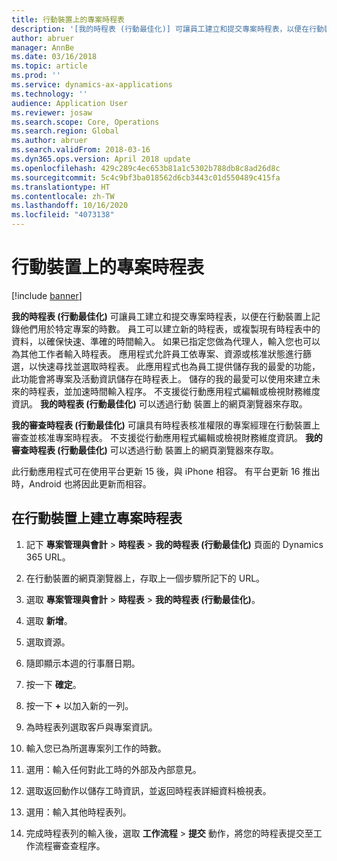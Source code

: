 ```yaml
---
title: 行動裝置上的專案時程表
description: '[我的時程表 (行動最佳化)] 可讓員工建立和提交專案時程表，以便在行動裝置上記錄他們用於特定專案的時數。'
author: abruer
manager: AnnBe
ms.date: 03/16/2018
ms.topic: article
ms.prod: ''
ms.service: dynamics-ax-applications
ms.technology: ''
audience: Application User
ms.reviewer: josaw
ms.search.scope: Core, Operations
ms.search.region: Global
ms.author: abruer
ms.search.validFrom: 2018-03-16
ms.dyn365.ops.version: April 2018 update
ms.openlocfilehash: 429c289c4ec653b81a1c5302b788db8c8ad26d8c
ms.sourcegitcommit: 5c4c9bf3ba018562d6cb3443c01d550489c415fa
ms.translationtype: HT
ms.contentlocale: zh-TW
ms.lasthandoff: 10/16/2020
ms.locfileid: "4073138"
---
```

# <a name="project-timesheets-on-a-mobile-device"></a>行動裝置上的專案時程表

[!include [banner](../includes/banner.md)]

**我的時程表 (行動最佳化)** 可讓員工建立和提交專案時程表，以便在行動裝置上記錄他們用於特定專案的時數。 員工可以建立新的時程表，或複製現有時程表中的資料，以確保快速、準確的時間輸入。 如果已指定您做為代理人，輸入您也可以為其他工作者輸入時程表。 應用程式允許員工依專案、資源或核准狀態進行篩選，以快速尋找並選取時程表。 此應用程式也為員工提供儲存我的最愛的功能，此功能會將專案及活動資訊儲存在時程表上。 儲存的我的最愛可以使用來建立未來的時程表，並加速時間輸入程序。 不支援從行動應用程式編輯或檢視財務維度資訊。 **我的時程表 (行動最佳化)** 可以透過行動 裝置上的網頁瀏覽器來存取。

**我的審查時程表 (行動最佳化)** 可讓具有時程表核准權限的專案經理在行動裝置上審查並核准專案時程表。 不支援從行動應用程式編輯或檢視財務維度資訊。 **我的審查時程表 (行動最佳化)** 可以透過行動 裝置上的網頁瀏覽器來存取。

此行動應用程式可在使用平台更新 15 後，與 iPhone 相容。
有平台更新 16 推出時，Android 也將因此更新而相容。

## <a name="create-a-project-timesheet-on-your-mobile-device"></a>在行動裝置上建立專案時程表

1.  記下 **專案管理與會計** \> **時程表** \> **我的時程表 (行動最佳化)** 頁面的 Dynamics 365 URL。

2.  在行動裝置的網頁瀏覽器上，存取上一個步驟所記下的 URL。
 
3.  選取 **專案管理與會計** \> **時程表** \> **我的時程表 (行動最佳化)**。

4.  選取 **新增**。

5.  選取資源。

6.  隨即顯示本週的行事曆日期。

7.  按一下 **確定**。

8.  按一下 **+** 以加入新的一列。

9.  為時程表列選取客戶與專案資訊。

10. 輸入您已為所選專案列工作的時數。

11. 選用：輸入任何對此工時的外部及內部意見。

12. 選取返回動作以儲存工時資訊，並返回時程表詳細資料檢視表。

13. 選用：輸入其他時程表列。

14. 完成時程表列的輸入後，選取 **工作流程** \> **提交** 動作，將您的時程表提交至工作流程審查查程序。
